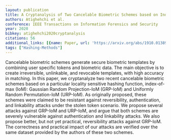```yaml
---
layout: publication
title: A Cryptanalysis of Two Cancelable Biometric Schemes based on Index-of-Max Hashing
authors: Atighehchi et al.
conference: IEEE Transactions on Information Forensics and Security
year: 2020
bibkey: atighehchi2020cryptanalysis
citations: 56
additional_links: [{name: Paper, url: 'https://arxiv.org/abs/1910.01389'}]
tags: ["Hashing-Methods"]
---
```

Cancelable biometric schemes generate secure biometric templates by combining
user specific tokens and biometric data. The main objective is to create
irreversible, unlinkable, and revocable templates, with high accuracy in
matching. In this paper, we cryptanalyze two recent cancelable biometric
schemes based on a particular locality sensitive hashing function, index-of-max
(IoM): Gaussian Random Projection-IoM (GRP-IoM) and Uniformly Random
Permutation-IoM (URP-IoM). As originally proposed, these schemes were claimed
to be resistant against reversibility, authentication, and linkability attacks
under the stolen token scenario. We propose several attacks against GRP-IoM and
URP-IoM, and argue that both schemes are severely vulnerable against
authentication and linkability attacks. We also propose better, but not yet
practical, reversibility attacks against GRP-IoM. The correctness and practical
impact of our attacks are verified over the same dataset provided by the
authors of these two schemes.